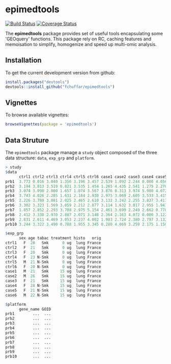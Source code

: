 # epimedtools

[![Build Status](https://api.travis-ci.org/fchuffar/epimedtools.png?branch=master)](https://travis-ci.org/fchuffar/epimedtools)
[![Coverage Status](https://img.shields.io/codecov/c/github/fchuffar/epimedtools/master.svg)](https://codecov.io/github/fchuffar/epimedtools?branch=master)


The __epimedtools__ package provides set of useful tools encapsulating some 'GEOquery' functions. This package rely on RC, caching features and memoisation to simplify, homogenize and speed up multi-omic analysis.

## Installation

To get the current development version from github:

```R
install.packages("devtools")
devtools::install_github("fchuffar/epimedtools")
```


## Vignettes

To browse available vignettes:

```R
browseVignettes(package = 'epimedtools')
```

## Data Struture

The `epimedtools` package manage a `study` object composed of the three data structure: `data`, `exp_grp` and `platform`.

```R
> study
$data
      ctrl1 ctrl2 ctrl3 ctrl4 ctrl5 ctrl6 case1 case2 case3 case4 case5 case6
prb1  3.773 0.016 3.040 1.356 3.196 3.457 2.539 1.092 2.244 0.000 4.056 2.595
prb2  3.194 3.813 3.519 0.821 3.535 1.454 1.265 4.435 2.541 1.275 2.270 2.336
prb3  3.074 3.098 2.000 1.657 1.874 3.567 3.876 0.313 3.974 5.980 4.072 2.730
prb4  3.743 4.026 2.285 1.631 2.184 2.930 2.975 3.069 2.605 3.533 3.415 1.984
prb5  2.226 3.780 3.081 2.025 2.465 2.610 3.132 3.242 2.255 3.837 3.413 2.373
prb6  3.302 3.323 1.569 3.059 2.212 2.877 3.114 1.632 3.817 2.955 1.943 1.481
prb7  1.857 2.852 2.293 3.708 2.975 5.154 2.461 3.699 2.249 2.662 0.778 3.696
prb8  2.412 3.330 2.970 2.807 2.071 3.148 2.364 2.163 4.072 0.000 3.122 2.198
prb9  2.831 2.611 4.469 3.053 2.237 4.002 1.983 2.724 2.380 2.797 3.132 2.017
prb10 3.244 3.322 3.490 0.788 1.955 3.345 0.280 4.069 3.259 2.175 1.150 3.355

$exp_grp
      sex age tabac treatment histo   orig
ctrl1   F  28   Smk      0 ug  lung France
ctrl2   F  21   Smk      0 ug  lung France
ctrl3   F  20   Smk      0 ug  lung France
ctrl4   F  23 N-Smk      0 ug  lung France
ctrl5   M  21 N-Smk      0 ug  lung France
ctrl6   F  20 N-Smk      0 ug  lung France
case1   M  21   Smk     15 ug  lung France
case2   M  26   Smk     15 ug  lung France
case3   F  21   Smk     15 ug  lung France
case4   F  28 N-Smk     15 ug  lung France
case5   F  21 N-Smk     15 ug  lung France
case6   M  22 N-Smk     15 ug  lung France

$platform
      gene_name GOID
prb1        ...  ...
prb2        ...  ...
prb3        ...  ...
prb4        ...  ...
prb5        ...  ...
prb6        ...  ...
prb7        ...  ...
prb8        ...  ...
prb9        ...  ...
prb10       ...  ...

```